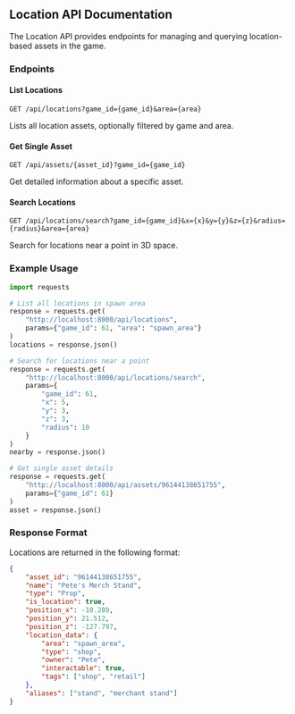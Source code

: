 ## Location API Documentation

The Location API provides endpoints for managing and querying location-based assets in the game.

### Endpoints

#### List Locations
```http
GET /api/locations?game_id={game_id}&area={area}
```
Lists all location assets, optionally filtered by game and area.

#### Get Single Asset
```http
GET /api/assets/{asset_id}?game_id={game_id}
```
Get detailed information about a specific asset.

#### Search Locations
```http
GET /api/locations/search?game_id={game_id}&x={x}&y={y}&z={z}&radius={radius}&area={area}
```
Search for locations near a point in 3D space.

### Example Usage

```python
import requests

# List all locations in spawn area
response = requests.get(
    "http://localhost:8000/api/locations",
    params={"game_id": 61, "area": "spawn_area"}
)
locations = response.json()

# Search for locations near a point
response = requests.get(
    "http://localhost:8000/api/locations/search",
    params={
        "game_id": 61,
        "x": 5,
        "y": 3,
        "z": 3,
        "radius": 10
    }
)
nearby = response.json()

# Get single asset details
response = requests.get(
    "http://localhost:8000/api/assets/96144138651755",
    params={"game_id": 61}
)
asset = response.json()
```

### Response Format

Locations are returned in the following format:
```json
{
    "asset_id": "96144138651755",
    "name": "Pete's Merch Stand",
    "type": "Prop",
    "is_location": true,
    "position_x": -10.289,
    "position_y": 21.512,
    "position_z": -127.797,
    "location_data": {
        "area": "spawn_area",
        "type": "shop",
        "owner": "Pete",
        "interactable": true,
        "tags": ["shop", "retail"]
    },
    "aliases": ["stand", "merchant stand"]
}
``` 